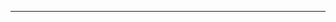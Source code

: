 <!--
CO_OP_TRANSLATOR_METADATA:
{
  "original_hash": "661bbc8e2592ebbb96aa84b1462f5755",
  "translation_date": "2025-08-28T20:37:10+00:00",
  "source_file": "03-Core-Generative-AI-Techniques/README.md",
  "language_code": "pt"
}
-->


---

